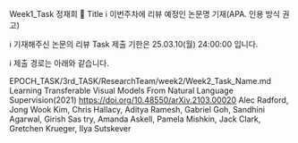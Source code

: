 Week1_Task 정재희
📘 Title
ℹ️ 이번주차에 리뷰 예정인 논문명 기재(APA. 인용 방식 권고)

ℹ️ 기재해주신 논문의 리뷰 Task 제출 기한은 25.03.10(월) 24:00:00 입니다.

ℹ️ 제출 경로는 아래와 같습니다.

EPOCH_TASK/3rd_TASK/ResearchTeam/week2/Week2_Task_Name.md
Learning Transferable Visual Models From Natural Language Supervision(2021) https://doi.org/10.48550/arXiv.2103.00020
Alec Radford, Jong Wook Kim, Chris Hallacy, Aditya Ramesh, Gabriel Goh, Sandhini Agarwal, Girish Sas try, Amanda Askell, Pamela Mishkin, Jack Clark, Gretchen Krueger, Ilya Sutskever
